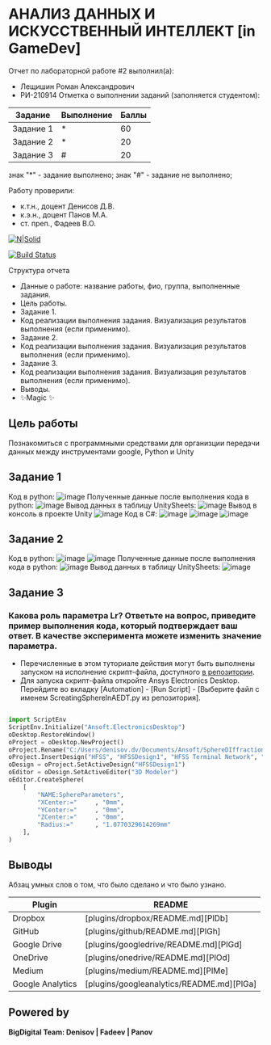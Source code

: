 # АНАЛИЗ ДАННЫХ И ИСКУССТВЕННЫЙ ИНТЕЛЛЕКТ [in GameDev]
Отчет по лабораторной работе #2 выполнил(а):
- Лещишин Роман Александрович
- РИ-210914
Отметка о выполнении заданий (заполняется студентом):

| Задание | Выполнение | Баллы |
| ------ | ------ | ------ |
| Задание 1 | * | 60 |
| Задание 2 | * | 20 |
| Задание 3 | # | 20 |

знак "*" - задание выполнено; знак "#" - задание не выполнено;

Работу проверили:
- к.т.н., доцент Денисов Д.В.
- к.э.н., доцент Панов М.А.
- ст. преп., Фадеев В.О.

[![N|Solid](https://cldup.com/dTxpPi9lDf.thumb.png)](https://nodesource.com/products/nsolid)

[![Build Status](https://travis-ci.org/joemccann/dillinger.svg?branch=master)](https://travis-ci.org/joemccann/dillinger)

Структура отчета

- Данные о работе: название работы, фио, группа, выполненные задания.
- Цель работы.
- Задание 1.
- Код реализации выполнения задания. Визуализация результатов выполнения (если применимо).
- Задание 2.
- Код реализации выполнения задания. Визуализация результатов выполнения (если применимо).
- Задание 3.
- Код реализации выполнения задания. Визуализация результатов выполнения (если применимо).
- Выводы.
- ✨Magic ✨

##  Цель работы
Познакомиться с программными средствами для организции передачи данных между инструментами google, Python и Unity

## Задание 1
Код в python:
![image](https://user-images.githubusercontent.com/114608473/195446599-46d4b847-2e38-435d-9828-7883115bea18.png)
Полученные данные после выполнения кода в python:
![image](https://user-images.githubusercontent.com/114608473/195199283-7405f74e-ace9-45ef-b2ae-792311952fa9.png)
Вывод данных в таблицу UnitySheets:
![image](https://user-images.githubusercontent.com/114608473/195199513-5abae065-a196-4740-bf3a-ff05da0d4454.png)
Вывод в консоль в проекте Unity
![image](https://user-images.githubusercontent.com/114608473/195199792-3b7c4707-a9a5-4629-8712-90530c873b9e.png)
Код в C#:
![image](https://user-images.githubusercontent.com/114608473/195441159-fd9a5468-25eb-4d98-b5b4-be33223a2f66.png)
![image](https://user-images.githubusercontent.com/114608473/195441218-f2f670f7-5932-4fd0-bcf2-4a46adc31a35.png)
![image](https://user-images.githubusercontent.com/114608473/195441285-111fef2f-33be-4faf-8cc2-730f0cc56c7e.png)
## Задание 2
Код в python:
![image](https://user-images.githubusercontent.com/114608473/195447104-c33fe88c-4e58-484e-91b1-eadc511d6fa6.png)
![image](https://user-images.githubusercontent.com/114608473/195444607-57e41c61-06c1-44cc-87e8-bf801af2085e.png)
Полученные данные после выполнения кода в python:
![image](https://user-images.githubusercontent.com/114608473/195443905-0f5724c1-2c67-43b5-b50e-3dab760ee7c6.png)
Вывод данных в таблицу UnitySheets:
![image](https://user-images.githubusercontent.com/114608473/195444489-0c36c44a-bead-4265-b645-cf48f03b3bc0.png)
## Задание 3
### Какова роль параметра Lr? Ответьте на вопрос, приведите пример выполнения кода, который подтверждает ваш ответ. В качестве эксперимента можете изменить значение параметра.

- Перечисленные в этом туториале действия могут быть выполнены запуском на исполнение скрипт-файла, доступного [в репозитории](https://github.com/Den1sovDm1triy/hfss-scripting/blob/main/ScreatingSphereInAEDT.py).
- Для запуска скрипт-файла откройте Ansys Electronics Desktop. Перейдите во вкладку [Automation] - [Run Script] - [Выберите файл с именем ScreatingSphereInAEDT.py из репозитория].

```py

import ScriptEnv
ScriptEnv.Initialize("Ansoft.ElectronicsDesktop")
oDesktop.RestoreWindow()
oProject = oDesktop.NewProject()
oProject.Rename("C:/Users/denisov.dv/Documents/Ansoft/SphereDIffraction.aedt", True)
oProject.InsertDesign("HFSS", "HFSSDesign1", "HFSS Terminal Network", "")
oDesign = oProject.SetActiveDesign("HFSSDesign1")
oEditor = oDesign.SetActiveEditor("3D Modeler")
oEditor.CreateSphere(
	[
		"NAME:SphereParameters",
		"XCenter:="		, "0mm",
		"YCenter:="		, "0mm",
		"ZCenter:="		, "0mm",
		"Radius:="		, "1.0770329614269mm"
	], 
)

```

## Выводы

Абзац умных слов о том, что было сделано и что было узнано.

| Plugin | README |
| ------ | ------ |
| Dropbox | [plugins/dropbox/README.md][PlDb] |
| GitHub | [plugins/github/README.md][PlGh] |
| Google Drive | [plugins/googledrive/README.md][PlGd] |
| OneDrive | [plugins/onedrive/README.md][PlOd] |
| Medium | [plugins/medium/README.md][PlMe] |
| Google Analytics | [plugins/googleanalytics/README.md][PlGa] |

## Powered by

**BigDigital Team: Denisov | Fadeev | Panov**
